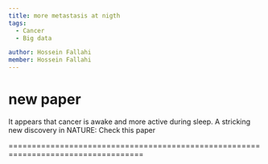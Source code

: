 ```yaml
---
title: more metastasis at nigth
tags:
  - Cancer
  - Big data

author: Hossein Fallahi
member: Hossein Fallahi
---
```


# new paper

It appears that cancer is awake and more active during sleep. A stricking new discovery in NATURE: Check this paper


===================================================================================
